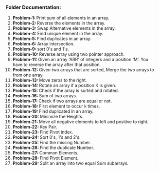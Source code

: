 <h3>Folder Documentation: </h3>
<ol>
    <li><b>Problem-1: </b>Print sum of all elements in an array.</li>
    <li><b>Problem-2: </b>Reverse the elements in the array.</li>
    <li><b>Problem-3: </b>Swap Alternative elements in the array.</li>
    <li><b>Problem-4: </b>Find unique element in the array.</li>
    <li><b>Problem-5: </b>Find duplicates in an array.</li>
    <li><b>Problem-6: </b>Array Intersection.</li>
    <li><b>Problem-9: </b>sort 0's and 1's.</li>
    <li><b>Problem-10: </b>Reverse array using two pointer approach.</li>
    <li><b>Problem-11: </b>Given an array 'ARR' of integers and a position ‘M’. You have to reverse the array after that position.</li>
    <li><b>Problem-12: </b>Given two arrays that are sorted, Merge the two arrays to from one array.</li>
    <li><b>Problem-13: </b>Move zeros to the right.</li>
    <li><b>Problem-14: </b>Rotate an array if a position K is given.</li>
    <li><b>Problem-15: </b>Check if the array is sorted and rotated.</li>
    <li><b>Problem-16: </b>Sum of two arrays.</li>
    <li><b>Problem-17: </b>Check if two arrays are equal or not.</li>
    <li><b>Problem-18: </b>First element to occur k times.</li>
    <li><b>Problem-19: </b>Find duplicated in an array.</li>
    <li><b>Problem-20: </b>Minimize the Heights.</li>
    <li><b>Problem-21: </b>Move all negative elements to left and positive to right.</li>
    <li><b>Problem-22: </b>Key Pair.</li>
    <li><b>Problem-23: </b>Find Pivot index.</li>
    <li><b>Problem-24: </b>Sort 0's, 1's and 2's.</li>
    <li><b>Problem-25: </b>Find the missing Number.</li>
    <li><b>Problem-26: </b>Find the duplicate Number.</li>
    <li><b>Problem-27: </b>Common Elements.</li>
    <li><b>Problem-28: </b>Find Pivot Element.</li>
    <li><b>Problem-29: </b>Split an array into two equal Sum subarrays.</li>
</ol>
